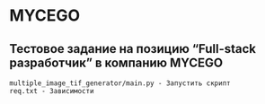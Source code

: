 # MYCEGO #
## Тестовое задание на позицию  “Full-stack разработчик” в компанию MYCEGO  ##

```multiple_image_tif_generator/main.py - Запустить скрипт ```  
```req.txt - Зависимости```